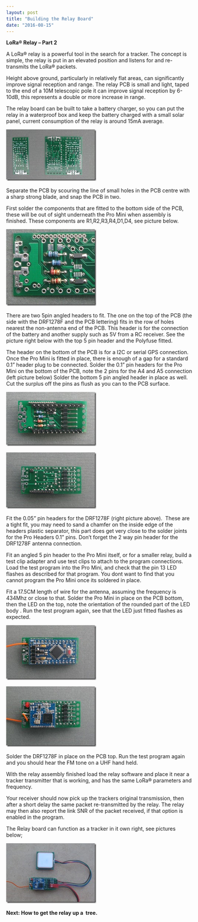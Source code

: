 ```yaml
---
layout: post
title: "Building the Relay Board"
date: "2016-08-15"
---
```


**LoRa® Relay – Part 2**

A LoRa® relay is a powerful tool in the search for a tracker. The concept is simple, the relay is put in an elevated position and listens for and re-transmits the LoRa® packets.

Height above ground, particularly in relatively flat areas, can significantly improve signal reception and range. The relay PCB is small and light, taped to the end of a 10M telescopic pole it can improve signal reception by 6-10dB, this represents a double or more increase in range.

The relay board can be built to take a battery charger, so you can put the relay in a waterproof box and keep the battery charged with a small solar panel, current consumption of the relay is around 15mA average.

![1](/images/1_thumb.jpg "1")
 

Separate the PCB by scouring the line of small holes in the PCB centre with a sharp strong blade, and snap the PCB in two.

 

First solder the components that are fitted to the bottom side of the PCB, these will be out of sight underneath the Pro Mini when assembly is finished. These components are R1,R2,R3,R4,D1,D4, see picture below.

![2](/images/2_thumb.jpg "2")
 

There are two 5pin angled headers to fit. The one on the top of the PCB (the side with the DRF1278F and the PCB lettering) fits in the row of holes nearest the non-antenna end of the PCB. This header is for the connection of the battery and another supply such as 5V from a RC receiver. See the picture right below with the top 5 pin header and the Polyfuse fitted.

 

The header on the bottom of the PCB is for a I2C or serial GPS connection. Once the Pro Mini is fitted in place, there is enough of a gap for a standard 0.1” header plug to be connected. Solder the 0.1” pin headers for the Pro Mini on the bottom of the PCB, note the 2 pins for the A4 and A5 connection (left picture below) Solder the bottom 5 pin angled header in place as well. Cut the surplus off the pins as flush as you can to the PCB surface.

![5](/images/5_thumb.jpg "5")

![4](/images/4_thumb.jpg "4")


Fit the 0.05” pin headers for the DRF1278F (right picture above).  These are a tight fit, you may need to sand a chamfer on the inside edge of the headers plastic separator, this part does get very close to the solder joints for the Pro Headers 0.1” pins. Don’t forget the 2 way pin header for the DRF1278F antenna connection.

Fit an angled 5 pin header to the Pro Mini itself, or for a smaller relay, build a test clip adapter and use test clips to attach to the program connections. Load the test program into the Pro Mini, and check that the pin 13 LED flashes as described for that program. You dont want to find that you cannot program the Pro Mini once its soldered in place.

Fit a 17.5CM length of wire for the antenna, assuming the frequency is 434Mhz or close to that. Solder the Pro Mini in place on the PCB bottom, then the LED on the top, note the orientation of the rounded part of the LED body . Run the test program again, see that the LED just fitted flashes as expected. 

![7](/images/7_thumb.jpg "7")

![6](/images/6_thumb-1.jpg "6")
 

Solder the DRF1278F in place on the PCB top. Run the test program again and you should hear the FM tone on a UHF hand held.

With the relay assembly finished load the relay software and place it near a tracker transmitter that is working, and has the same LoRa® parameters and frequency.

Your receiver should now pick up the trackers original transmission, then after a short delay the same packet re-transmitted by the relay. The relay may then also report the link SNR of the packet received, if that option is enabled in the program.

The Relay board can function as a tracker in it own right, see pictures below;

![8](/images/8_thumb.jpg "8")


**Next: How to get the relay up a  tree.**

